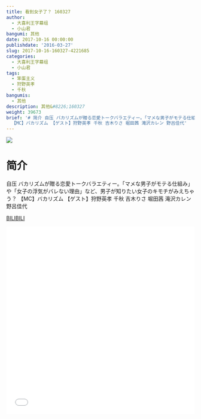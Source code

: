 ```yaml
---
title: 看到女子了？ 160327
author:
  - 大喜利王字幕组
  - 小山君
bangumi: 其他
date: 2017-10-16 00:00:00
publishdate: '2016-03-27'
slug: 2017-10-16-160327-4221685
categories:
  - 大喜利王字幕组
  - 小山君
tags:
  - 笨蛋主义
  - 狩野英孝
  - 千秋
bangumis:
  - 其他
description: 其他&#8226;160327
weight: 39673
brief: '# 简介 自压 バカリズムが贈る恋愛トークバラエティー。「マメな男子がモテる仕組み」や「女子の浮気がバレない理由」など、男子が知りたい女子のキモチがみえちゃう？
  【MC】バカリズム 【ゲスト】狩野英孝 千秋 吉木りさ 堀田茜 滝沢カレン 野呂佳代'
---
```


![](https://i.imgur.com/60RTX0H.jpg)

# 简介  
自压 バカリズムが贈る恋愛トークバラエティー。「マメな男子がモテる仕組み」や「女子の浮気がバレない理由」など、男子が知りたい女子のキモチがみえちゃう？
【MC】バカリズム 
【ゲスト】狩野英孝 千秋 吉木りさ 堀田茜 滝沢カレン 野呂佳代


  [BILIBILI](https://www.bilibili.com/video/av4221685/)


<div class="vcontainer">  <iframe class='video' src="//www.bilibili.com/blackboard/player.html?aid=4221685" width="100%" height="500" frameborder="0" allowfullscreen="allowfullscreen"></iframe></div>
